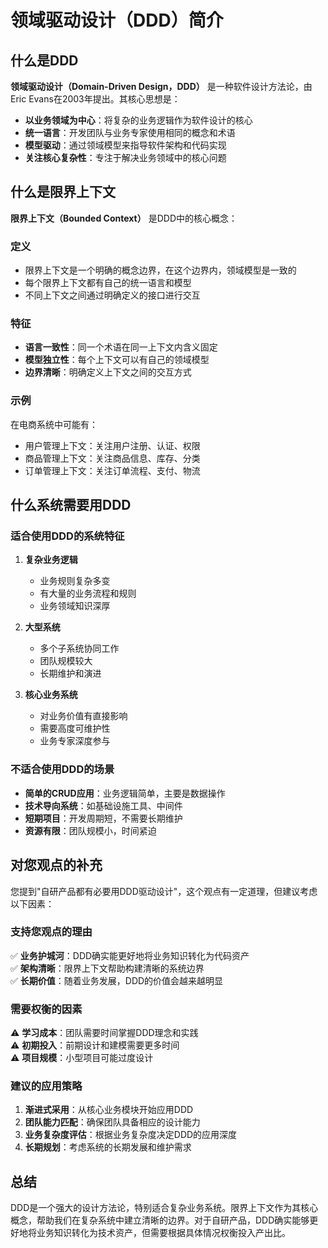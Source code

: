 
# 领域驱动设计（DDD）简介

## 什么是DDD

**领域驱动设计（Domain-Driven Design，DDD）** 是一种软件设计方法论，由Eric Evans在2003年提出。其核心思想是：

- **以业务领域为中心**：将复杂的业务逻辑作为软件设计的核心
- **统一语言**：开发团队与业务专家使用相同的概念和术语
- **模型驱动**：通过领域模型来指导软件架构和代码实现
- **关注核心复杂性**：专注于解决业务领域中的核心问题

## 什么是限界上下文

**限界上下文（Bounded Context）** 是DDD中的核心概念：

### 定义
- 限界上下文是一个明确的概念边界，在这个边界内，领域模型是一致的
- 每个限界上下文都有自己的统一语言和模型
- 不同上下文之间通过明确定义的接口进行交互

### 特征
- **语言一致性**：同一个术语在同一上下文内含义固定
- **模型独立性**：每个上下文可以有自己的领域模型
- **边界清晰**：明确定义上下文之间的交互方式

### 示例
在电商系统中可能有：
- 用户管理上下文：关注用户注册、认证、权限
- 商品管理上下文：关注商品信息、库存、分类
- 订单管理上下文：关注订单流程、支付、物流

## 什么系统需要用DDD

### 适合使用DDD的系统特征

1. **复杂业务逻辑**
   - 业务规则复杂多变
   - 有大量的业务流程和规则
   - 业务领域知识深厚

2. **大型系统**
   - 多个子系统协同工作
   - 团队规模较大
   - 长期维护和演进

3. **核心业务系统**
   - 对业务价值有直接影响
   - 需要高度可维护性
   - 业务专家深度参与

### 不适合使用DDD的场景

- **简单的CRUD应用**：业务逻辑简单，主要是数据操作
- **技术导向系统**：如基础设施工具、中间件
- **短期项目**：开发周期短，不需要长期维护
- **资源有限**：团队规模小，时间紧迫

## 对您观点的补充

您提到"自研产品都有必要用DDD驱动设计"，这个观点有一定道理，但建议考虑以下因素：

### 支持您观点的理由
✅ **业务护城河**：DDD确实能更好地将业务知识转化为代码资产  
✅ **架构清晰**：限界上下文帮助构建清晰的系统边界  
✅ **长期价值**：随着业务发展，DDD的价值会越来越明显  

### 需要权衡的因素
⚠️ **学习成本**：团队需要时间掌握DDD理念和实践  
⚠️ **初期投入**：前期设计和建模需要更多时间  
⚠️ **项目规模**：小型项目可能过度设计  

### 建议的应用策略
1. **渐进式采用**：从核心业务模块开始应用DDD
2. **团队能力匹配**：确保团队具备相应的设计能力
3. **业务复杂度评估**：根据业务复杂度决定DDD的应用深度
4. **长期规划**：考虑系统的长期发展和维护需求

## 总结

DDD是一个强大的设计方法论，特别适合复杂业务系统。限界上下文作为其核心概念，帮助我们在复杂系统中建立清晰的边界。对于自研产品，DDD确实能够更好地将业务知识转化为技术资产，但需要根据具体情况权衡投入产出比。
